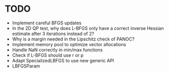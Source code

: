 # TODO

 - Implement careful BFGS updates
 - In the 2D QP test, why does L-BFGS only have a correct inverse Hessian 
   estimate after 3 iterations instead of 2?
 - Why is a margin needed in the Lipschitz check of PANOC?
 - Implement memory pool to optimize vector allocations
 - Handle NaN correctly in min/max functions
 - Check if L-BFGS should use r or p
 - Adapt SpecializedLBFGS to use new generic API
 - LBFGSParam